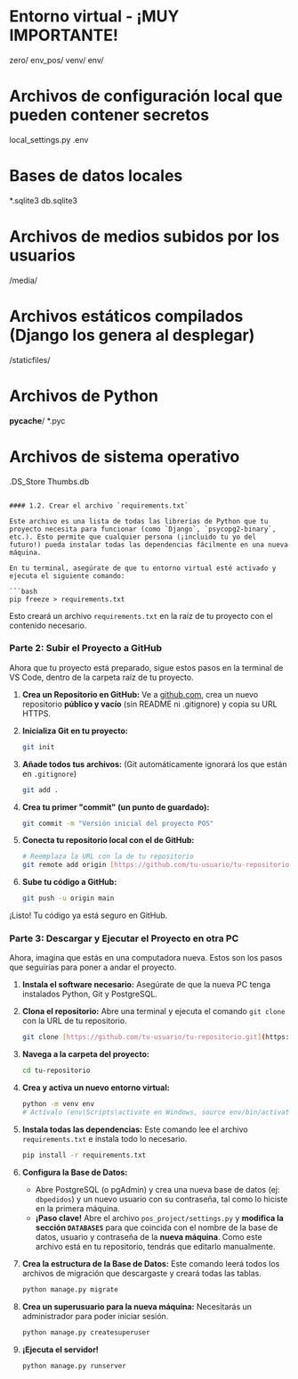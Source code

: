 # Entorno virtual - ¡MUY IMPORTANTE!
zero/
env_pos/
venv/
env/

# Archivos de configuración local que pueden contener secretos
local_settings.py
.env

# Bases de datos locales
*.sqlite3
db.sqlite3

# Archivos de medios subidos por los usuarios
/media/

# Archivos estáticos compilados (Django los genera al desplegar)
/staticfiles/

# Archivos de Python
__pycache__/
*.pyc

# Archivos de sistema operativo
.DS_Store
Thumbs.db
```

#### 1.2. Crear el archivo `requirements.txt`

Este archivo es una lista de todas las librerías de Python que tu proyecto necesita para funcionar (como `Django`, `psycopg2-binary`, etc.). Esto permite que cualquier persona (¡incluido tu yo del futuro!) pueda instalar todas las dependencias fácilmente en una nueva máquina.

En tu terminal, asegúrate de que tu entorno virtual esté activado y ejecuta el siguiente comando:

```bash
pip freeze > requirements.txt
```

Esto creará un archivo `requirements.txt` en la raíz de tu proyecto con el contenido necesario.

### Parte 2: Subir el Proyecto a GitHub

Ahora que tu proyecto está preparado, sigue estos pasos en la terminal de VS Code, dentro de la carpeta raíz de tu proyecto.

1.  **Crea un Repositorio en GitHub:** Ve a [github.com](https://github.com), crea un nuevo repositorio **público y vacío** (sin README ni .gitignore) y copia su URL HTTPS.

2.  **Inicializa Git en tu proyecto:**
    ```bash
    git init
    ```

3.  **Añade todos tus archivos:** (Git automáticamente ignorará los que están en `.gitignore`)
    ```bash
    git add .
    ```

4.  **Crea tu primer "commit" (un punto de guardado):**
    ```bash
    git commit -m "Versión inicial del proyecto POS"
    ```

5.  **Conecta tu repositorio local con el de GitHub:**
    ```bash
    # Reemplaza la URL con la de tu repositorio
    git remote add origin [https://github.com/tu-usuario/tu-repositorio.git](https://github.com/tu-usuario/tu-repositorio.git)
    ```

6.  **Sube tu código a GitHub:**
    ```bash
    git push -u origin main
    ```

¡Listo! Tu código ya está seguro en GitHub.

### Parte 3: Descargar y Ejecutar el Proyecto en otra PC

Ahora, imagina que estás en una computadora nueva. Estos son los pasos que seguirías para poner a andar el proyecto.

1.  **Instala el software necesario:** Asegúrate de que la nueva PC tenga instalados Python, Git y PostgreSQL.

2.  **Clona el repositorio:** Abre una terminal y ejecuta el comando `git clone` con la URL de tu repositorio.
    ```bash
    git clone [https://github.com/tu-usuario/tu-repositorio.git](https://github.com/tu-usuario/tu-repositorio.git)
    ```

3.  **Navega a la carpeta del proyecto:**
    ```bash
    cd tu-repositorio
    ```

4.  **Crea y activa un nuevo entorno virtual:**
    ```bash
    python -m venv env
    # Actívalo (env\Scripts\activate en Windows, source env/bin/activate en Mac/Linux)
    ```

5.  **Instala todas las dependencias:** Este comando lee el archivo `requirements.txt` e instala todo lo necesario.
    ```bash
    pip install -r requirements.txt
    ```

6.  **Configura la Base de Datos:**
    * Abre PostgreSQL (o pgAdmin) y crea una nueva base de datos (ej: `dbpedidos`) y un nuevo usuario con su contraseña, tal como lo hiciste en la primera máquina.
    * **¡Paso clave!** Abre el archivo `pos_project/settings.py` y **modifica la sección `DATABASES`** para que coincida con el nombre de la base de datos, usuario y contraseña de la **nueva máquina**. Como este archivo está en tu repositorio, tendrás que editarlo manualmente.

7.  **Crea la estructura de la Base de Datos:** Este comando leerá todos los archivos de migración que descargaste y creará todas las tablas.
    ```bash
    python manage.py migrate
    ```

8.  **Crea un superusuario para la nueva máquina:** Necesitarás un administrador para poder iniciar sesión.
    ```bash
    python manage.py createsuperuser
    ```

9.  **¡Ejecuta el servidor!**
    ```bash
    python manage.py runserver
    

